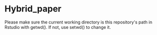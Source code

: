 # Hybrid_paper

Please make sure the current working directory is this repository's path in Rstudio with getwd(). If not, use setwd() to change it.

